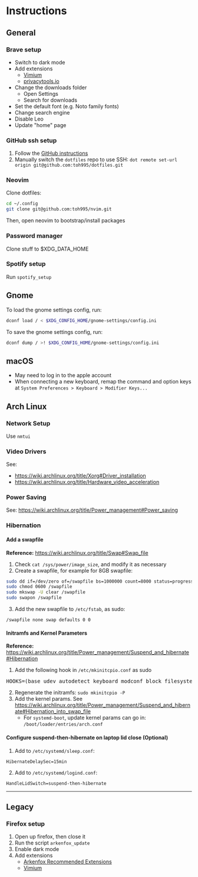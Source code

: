 # Instructions

## General

### Brave setup
- Switch to dark mode
- Add extensions
    - [Vimium](https://chrome.google.com/webstore/detail/vimium/dbepggeogbaibhgnhhndojpepiihcmeb?hl=en)
    - [privacytools.io](https://www.privacytools.io/#browser-addons)
- Change the downloads folder
    - Open Settings
    - Search for downloads
- Set the default font (e.g. Noto family fonts)
- Change search engine
- Disable Leo
- Update "home" page

### GitHub ssh setup
1. Follow the [GitHub instructions](https://docs.github.com/en/authentication/connecting-to-github-with-ssh/generating-a-new-ssh-key-and-adding-it-to-the-ssh-agent)
2. Manually switch the `dotfiles` repo to use SSH: `dot remote set-url origin git@github.com:toh995/dotfiles.git`

### Neovim
Clone dotfiles:
```bash
cd ~/.config
git clone git@github.com:toh995/nvim.git
```

Then, open neovim to bootstrap/install packages

### Password manager
Clone stuff to $XDG_DATA_HOME

### Spotify setup

Run `spotify_setup`

## Gnome
To load the gnome settings config, run:
```bash
dconf load / < $XDG_CONFIG_HOME/gnome-settings/config.ini
```

To save the gnome settings config, run:
```bash
dconf dump / >! $XDG_CONFIG_HOME/gnome-settings/config.ini
```

## macOS

- May need to log in to the apple account
- When connecting a new keyboard, remap the command and option keys at `System Preferences > Keyboard > Modifier Keys...`

## Arch Linux

### Network Setup

Use `nmtui`


### Video Drivers

See:

- https://wiki.archlinux.org/title/Xorg#Driver_installation
- https://wiki.archlinux.org/title/Hardware_video_acceleration

### Power Saving

See: https://wiki.archlinux.org/title/Power_management#Power_saving

### Hibernation

#### Add a swapfile

**Reference:** https://wiki.archlinux.org/title/Swap#Swap_file

1. Check `cat /sys/power/image_size`, and modify it as necessary
2. Create a swapfile, for example for 8GB swapfile:

```bash
sudo dd if=/dev/zero of=/swapfile bs=1000000 count=8000 status=progress
sudo chmod 0600 /swapfile
sudo mkswap -U clear /swapfile
sudo swapon /swapfile
```

3. Add the new swapfile to `/etc/fstab`, as sudo:

```
/swapfile none swap defaults 0 0
```

#### Initramfs and Kernel Parameters

**Reference:** https://wiki.archlinux.org/title/Power_management/Suspend_and_hibernate#Hibernation

1. Add the following hook in `/etc/mkinitcpio.conf` as sudo
<pre>
HOOKS=(base udev autodetect keyboard modconf block filesystems <b>resume</b> fsck)
</pre>
2. Regenerate the initramfs: `sudo mkinitcpio -P`
3. Add the kernel params. See https://wiki.archlinux.org/title/Power_management/Suspend_and_hibernate#Hibernation_into_swap_file
   - For `systemd-boot`, update kernel params can go in: `/boot/loader/entries/arch.conf`

#### Configure suspend-then-hibernate on laptop lid close (Optional)

1. Add to `/etc/systemd/sleep.conf`:

```
HibernateDelaySec=15min
```

2. Add to `/etc/systemd/logind.conf`:

```
HandleLidSwitch=suspend-then-hibernate
```

---

## Legacy

### Firefox setup

1. Open up firefox, then close it
2. Run the script `arkenfox_update`
3. Enable dark mode
4. Add extensions
   - [Arkenfox Recommended Extensions](https://github.com/arkenfox/user.js/wiki/4.1-Extensions)
   - [Vimium](https://addons.mozilla.org/en-GB/firefox/addon/vimium-ff/)
